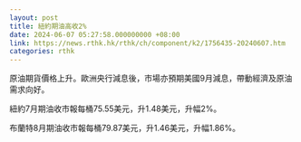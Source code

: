 ```yaml
---
layout: post
title: 紐約期油高收2%
date: 2024-06-07 05:27:58.000000000 +08:00
link: https://news.rthk.hk/rthk/ch/component/k2/1756435-20240607.htm
categories: rthk
---
```


原油期貨價格上升。歐洲央行減息後，市場亦預期美國9月減息，帶動經濟及原油需求向好。

紐約7月期油收市報每桶75.55美元，升1.48美元，升幅2%。

布蘭特8月期油收市報每桶79.87美元，升1.46美元，升幅1.86%。
